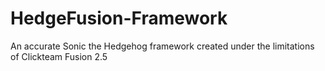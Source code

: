 # HedgeFusion-Framework
An accurate Sonic the Hedgehog framework created under the limitations of Clickteam Fusion 2.5
